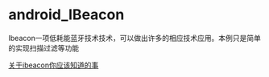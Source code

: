 # android_IBeacon
Ibeacon一项低耗能蓝牙技术技术，可以做出许多的相应技术应用。本例只是简单的实现扫描过滤等功能

[关于ibeacon你应该知道的事](https://zh.wikipedia.org/wiki/IBeacon)
